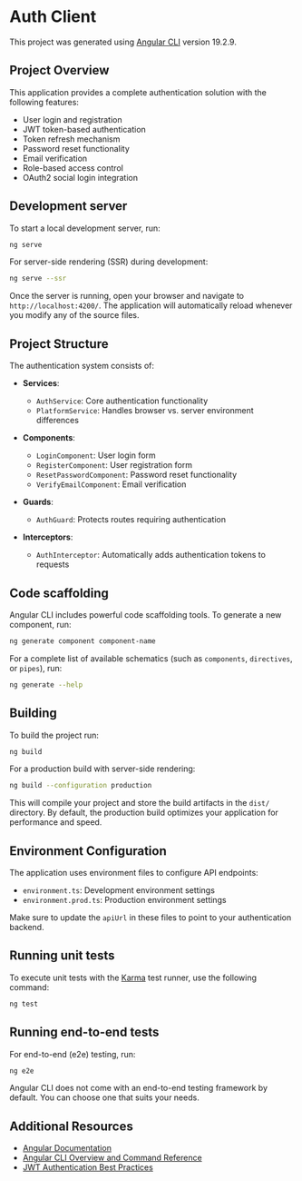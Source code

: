 # Auth Client

This project was generated using [Angular CLI](https://github.com/angular/angular-cli) version 19.2.9.

## Project Overview

This application provides a complete authentication solution with the following features:

- User login and registration
- JWT token-based authentication
- Token refresh mechanism
- Password reset functionality
- Email verification
- Role-based access control
- OAuth2 social login integration

## Development server

To start a local development server, run:

```bash
ng serve
```

For server-side rendering (SSR) during development:

```bash
ng serve --ssr
```

Once the server is running, open your browser and navigate to `http://localhost:4200/`. The application will automatically reload whenever you modify any of the source files.

## Project Structure

The authentication system consists of:

- **Services**:
  - `AuthService`: Core authentication functionality
  - `PlatformService`: Handles browser vs. server environment differences

- **Components**:
  - `LoginComponent`: User login form
  - `RegisterComponent`: User registration form
  - `ResetPasswordComponent`: Password reset functionality
  - `VerifyEmailComponent`: Email verification

- **Guards**:
  - `AuthGuard`: Protects routes requiring authentication

- **Interceptors**:
  - `AuthInterceptor`: Automatically adds authentication tokens to requests

## Code scaffolding

Angular CLI includes powerful code scaffolding tools. To generate a new component, run:

```bash
ng generate component component-name
```

For a complete list of available schematics (such as `components`, `directives`, or `pipes`), run:

```bash
ng generate --help
```

## Building

To build the project run:

```bash
ng build
```

For a production build with server-side rendering:

```bash
ng build --configuration production
```

This will compile your project and store the build artifacts in the `dist/` directory. By default, the production build optimizes your application for performance and speed.

## Environment Configuration

The application uses environment files to configure API endpoints:

- `environment.ts`: Development environment settings
- `environment.prod.ts`: Production environment settings

Make sure to update the `apiUrl` in these files to point to your authentication backend.

## Running unit tests

To execute unit tests with the [Karma](https://karma-runner.github.io) test runner, use the following command:

```bash
ng test
```

## Running end-to-end tests

For end-to-end (e2e) testing, run:

```bash
ng e2e
```

Angular CLI does not come with an end-to-end testing framework by default. You can choose one that suits your needs.

## Additional Resources

- [Angular Documentation](https://angular.dev/)
- [Angular CLI Overview and Command Reference](https://angular.dev/tools/cli)
- [JWT Authentication Best Practices](https://auth0.com/blog/refresh-tokens-what-are-they-and-when-to-use-them/)
